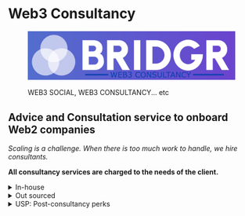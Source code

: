 # Web3 Consultancy

<figure><img src="../.gitbook/assets/bridgrlogo(11).png" alt=""><figcaption><p>WEB3 SOCIAL, WEB3 CONSULTANCY... etc</p></figcaption></figure>

## Advice and Consultation service to onboard Web2 companies

_Scaling is a challenge. When there is too much work to handle, we hire consultants._

**All consultancy services are charged to the needs of the client.**

<details>

<summary>In-house </summary>

All these services can be done in-house by BRIDGR.&#x20;

## NFTS:

* Which blockchain is best for your project (i.e. Ethereum/Flow/Solana/ Tezos)?
* Which marketplace to use for launch? (i.e. Opensea, Magic Eden, SuperRare or a Custom build)
* Amount of NFTS and pricing
* Methods of sale (auction, fixed price, a reserve etc)
* Adding Utility and Unlockable Content

## Web3:

* Consultancy on company/brand utilisation of the blockchain and Web3 technology
* Guidance and exploration of NFTs into your current business model
* Discovery and analysis for future revenue streams using Web3
* Expanding and developing your current Web3 offerings
* Marketing advice

## Exposure & Advertising:

* IRL events exposure (they pay towards sponsorship and get graphics)
* Collective social media exposure from worldwide Alpha Partners
* News article published and spread among alpha partners
* Twitter spaces & Discord AMAs.
* Influencers that align with the customer via Mad for NFTs

## Technical Services:

* Discord builds: Bots, security, layout & finding moderators. (chatters potentially too)
* Staking, Tokenomics & Web3 gaming consultation

</details>

<details>

<summary>Out sourced</summary>

## Technical Support&#x20;

Potentially done semi in-house by Jokong and Kolsas if the pay is good enough. Else subcontract.

* Smart Contract builds
* Smart Contract audit&#x20;
* Website build + Web3 Integration

<!---->

* ERC20 token creation and deployment
* ERC1155 Editions NFT contract creation and deployment
* ERC 721 NFT drops with full website integration

</details>

<details>

<summary>USP: Post-consultancy perks</summary>

All consultancy customers get onboarded as a "Friend of BRIDGR' for free.

The consultancy acts as a sales pipeline for the rest of BRIDGR's services, making conversion into a paid partner easier.

## WEB3 SOCIAL

## Network Access

## Community Access

## Metaverse & Game Integration

## Education

## Whitelists

## Legal

</details>
